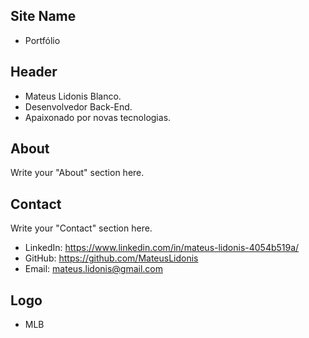 ## Site Name
- Portfólio

## Header
- Mateus Lidonis Blanco. 
- Desenvolvedor Back-End.
- Apaixonado por novas tecnologias.

## About
Write your "About" section here.

## Contact
Write your "Contact" section here.
- LinkedIn: https://www.linkedin.com/in/mateus-lidonis-4054b519a/
- GitHub: https://github.com/MateusLidonis
- Email: mateus.lidonis@gmail.com

## Logo
- MLB
